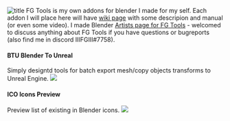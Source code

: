 ![title](https://i.imgur.com/Z3LPVmc.png)
FG Tools is my own addons for blender I made for my self.
Each addon I will place here will have [wiki page](https://github.com/IIIFGIII/FG_Tools/wiki) with some descripion and manual (or even some video).
I made Blender [Artists page for FG Tools](https://blenderartists.org/t/fg-tools/1303872) - welcomed to discuss anything about FG Tools if you have questions or bugreports (also find me in discord IIIFGIII#7758).


#### BTU Blender To Unreal
Simply designtd tools for batch export mesh/copy objects transforms to Unreal Engine.
![](https://i.imgur.com/kIClko5.gif)

#### ICO Icons Preview
Preview list of existing in Blender icons.
![](https://i.imgur.com/K4NpnJ9.gif)


